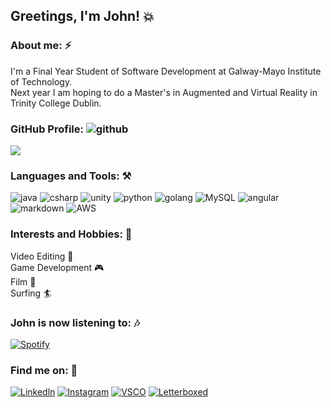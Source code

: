 ## Greetings, I'm John! :boom:

### About me: :zap:
I'm a Final Year Student of Software Development at Galway-Mayo Institute of Technology.<br>
Next year I am hoping to do a Master's in Augmented and Virtual Reality in Trinity College Dublin.

### GitHub Profile: ![github](https://icon-icons.com/icons2/1826/PNG/32/4202098codedevelopergithublogo-115590_115711.png)
<img align="center" src="https://johnshields-github-stats.vercel.app/api?username=johnshields&show_icons=true&hide_border=true" />

### Languages and Tools: :hammer_and_pick:
![java](https://img.shields.io/badge/Java-ED8B00?style=for-the-badge&logo=java&logoColor=white)
![csharp](https://img.shields.io/badge/C%23-239120?style=for-the-badge&logo=c-sharp&logoColor=white)
![unity](https://img.shields.io/badge/Unity-100000?style=for-the-badge&logo=unity&logoColor=white)
![python](https://img.shields.io/badge/Python-14354C?style=for-the-badge&logo=python&logoColor=white)
![golang](https://img.shields.io/badge/Go-00ADD8?style=for-the-badge&logo=go&logoColor=white)
![MySQL](https://img.shields.io/badge/MySQL-00000F?style=for-the-badge&logo=mysql&logoColor=white)
![angular](https://img.shields.io/badge/Angular-DD0031?style=for-the-badge&logo=angular&logoColor=white)
![markdown](https://img.shields.io/badge/Markdown-000000?style=for-the-badge&logo=markdown&logoColor=white)
![AWS](https://img.shields.io/badge/Amazon_AWS-232F3E?style=for-the-badge&logo=amazon-aws&logoColor=white)

### Interests and Hobbies: :runner:
Video Editing :vhs: <br>
Game Development :video_game: <br>
Film :movie_camera: <br>
Surfing 🏄

### John is now listening to: :notes:
[![Spotify](https://nova-github-player.vercel.app/api/spotify)](https://open.spotify.com/user/1157274179E)

### Find me on: :wave:
[![Linkedln](https://img.shields.io/badge/LinkedIn-0077B5?style=for-the-badge&logo=linkedin&logoColor=white)](https://www.linkedin.com/in/john-shields-551b86165/)
[![Instagram](https://img.shields.io/badge/Instagram-E4405F?style=for-the-badge&logo=instagram&logoColor=white)](https://www.instagram.com/johnshields__/)
[![VSCO](https://icon-icons.com/icons2/2608/PNG/32/vsco_icon_156715.png)](https://vsco.co/shieldsfilm)
[![Letterboxed](https://icon-icons.com/icons2/2389/PNG/32/letterboxd_logo_icon_145109.png)](https://letterboxd.com/scenesofnoir/)

